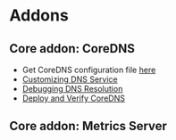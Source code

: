# Addons

## Core addon: CoreDNS
- Get CoreDNS configuration file [here](https://github.com/coredns/deployment/tree/master/kubernetes)
- [Customizing DNS Service](https://kubernetes.io/docs/tasks/administer-cluster/dns-custom-nameservers/)
- [Debugging DNS Resolution](https://kubernetes.io/docs/tasks/administer-cluster/dns-debugging-resolution/)
- [Deploy and Verify CoreDNS](https://github.com/minminmsn/k8s1.13/blob/master/coredns/kubernetes1.13.1%E9%9B%86%E7%BE%A4%E9%83%A8%E7%BD%B2coredns.md)


## Core addon: Metrics Server
